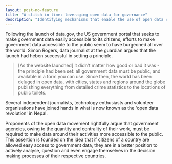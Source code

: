 ```yaml
---
layout: post-no-feature
title: "A stitch in time: leveraging open data for governance"
description: "Identifying mechanisms that enable the use of open data could be key to achieving government accountability and transparency." 
---
```


Following the launch of data.gov, the US government portal that seeks to make government data easily accessible to its citizens, efforts to make government data accessible to the public seem to have burgeoned all over the world. Simon Rogers, data journalist at the guardian argues that the launch had heben successful in setting a principle. 

<blockquote>[As the website launched] it didn't matter how good or bad it was - the principle had been set: all government data must be public, and available in a form you can use. Since then, the world has been deluged in open data, with cities, states and regions around the globe publishing everything from detailed crime statistics to the locations of public toilets. 
</blockquote>

Several independent journalists, technology enthusiasts and volunteer organisations have joined hands in what is now known as the 'open data revolution' in Nepal. 

Proponents of the open data movement rightfully argue that government agencies, owing to the quantity and centrality of their work, must be required to make data around their activities more accessible to the public. This assertion is founded on the idea that if citizens of a country are allowed easy access to government data, they are in a better position to actively analyse, question and even engage themselves in the decision making processes of their respective countries. 

